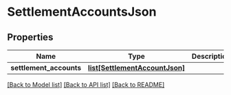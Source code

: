 # SettlementAccountsJson

## Properties
Name | Type | Description | Notes
------------ | ------------- | ------------- | -------------
**settlement_accounts** | [**list[SettlementAccountJson]**](SettlementAccountJson.md) |  | 

[[Back to Model list]](../README.md#documentation-for-models) [[Back to API list]](../README.md#documentation-for-api-endpoints) [[Back to README]](../README.md)


